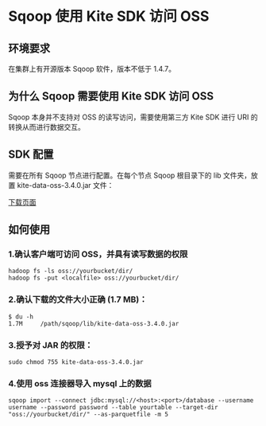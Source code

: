 # Sqoop 使用 Kite SDK 访问 OSS

## 环境要求

在集群上有开源版本 Sqoop 软件，版本不低于 1.4.7。

## 为什么 Sqoop 需要使用 Kite SDK 访问 OSS

Sqoop 本身并不支持对 OSS 的读写访问，需要使用第三方 Kite SDK 进行 URI 的转换从而进行数据交互。

## SDK 配置

需要在所有 Sqoop 节点进行配置。在每个节点 Sqoop 根目录下的 lib 文件夹，放置 kite-data-oss-3.4.0.jar 文件：

[下载页面](/docs/jindofs_sdk_download.md)

## 如何使用
### 1.确认客户端可访问 OSS，并具有读写数据的权限
```
hadoop fs -ls oss://yourbucket/dir/
hadoop fs -put <localfile> oss://yourbucket/dir/
```

### 2.确认下载的文件大小正确 (1.7 MB)：
```
$ du -h 
1.7M     /path/sqoop/lib/kite-data-oss-3.4.0.jar
```
### 3.授予对 JAR 的权限：
```
sudo chmod 755 kite-data-oss-3.4.0.jar
```
### 4.使用 oss 连接器导入 mysql 上的数据
```
sqoop import --connect jdbc:mysql://<host>:<port>/database --username username --password password --table yourtable --target-dir "oss://yourbucket/dir/" --as-parquetfile -m 5
```
